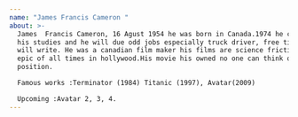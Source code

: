 ```yaml
---
name: "James Francis Cameron "
about: >-
  James  Francis Cameron, 16 Agust 1954 he was born in Canada.1974 he complete
  his studies and he will due odd jobs especially truck driver, free time he
  will write. He was a canadian film maker his films are science frictions and
  epic of all times in hollywood.His movie his owned no one can think on his
  position. 

  Famous works :Terminator (1984) Titanic (1997), Avatar(2009)

  Upcoming :Avatar 2, 3, 4.
---
```

